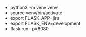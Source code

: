 - python3 -m venv venv
- source venv/bin/activate
- export FLASK_APP=jira
- export FLASK_ENV=development
- flask run -p=8080
